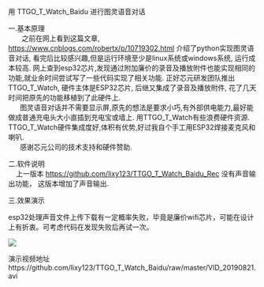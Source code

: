 用 TTGO_T_Watch_Baidu  进行图灵语音对话

一.基本原理 <br/>
&nbsp;&nbsp;&nbsp;&nbsp; &nbsp;&nbsp;之前在网上看到这篇文章, https://www.cnblogs.com/robertx/p/10719302.html 介绍了python实现图灵语音对话, 看完后比较感兴趣,但是运行环境至少是linux系统或windows系统, 运行成本较高. 网上查到esp32芯片,发现通过附加廉价的录音及播放附件也能实现相同的功能,就业余时间尝试写了一些代码实现了相关功能. 正好芯元研发团队推出TTGO_T_Watch, 硬件主体是ESP32芯片, 后继又集成了录音及播放附件, 花了几天时间把原先的功能移植到了此硬件上. 
<br/>
&nbsp;&nbsp;&nbsp;&nbsp;&nbsp;&nbsp;图灵语音对话并不需要显示屏,原先的想法是要求小巧,有外部供电能力,最好能做成普通充电头大小直插到充电宝或墙上. 
用TTGO_T_Watch有些浪费硬件资源.  TTGO_T_Watch硬件集成度好,体积有优势,好过我自个手工用ESP32焊接麦克风和喇叭.
<br/>&nbsp;&nbsp;&nbsp;&nbsp;&nbsp;&nbsp;感谢芯元公司的技术支持和硬件赞助.

二.软件说明 <br/>
&nbsp;&nbsp;&nbsp;&nbsp;上一版本 https://github.com/lixy123/TTGO_T_Watch_Baidu_Rec
没有声音输出功能， 这版本增加了声音输出.

三.效果演示 <br/>

esp32处理声音文件上传下载有一定概率失败，毕竟是廉价wifi芯片，可能在设计上有折衷。可考虑代码在发现失败后再试一次。

<p>
<img src= 'https://raw.githubusercontent.com/lixy123/TTGO_T_Watch_Baidu/master/t-watch.jpg' />
</p>
演示视频地址
   https://github.com/lixy123/TTGO_T_Watch_Baidu/raw/master/VID_20190821.avi
